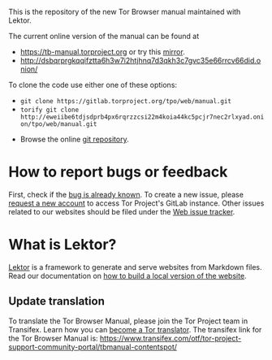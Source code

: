 This is the repository of the new Tor Browser manual maintained with Lektor.

The current online version of the manual can be found at
 - https://tb-manual.torproject.org or try this [mirror](https://oniondocs.gitlab.io/tbmanual/).
 - http://dsbqrprgkqqifztta6h3w7i2htjhnq7d3qkh3c7gvc35e66rrcv66did.onion/

To clone the code use either one of these options:

  - `git clone https://gitlab.torproject.org/tpo/web/manual.git`
  - `torify git clone http://eweiibe6tdjsdprb4px6rqrzzcsi22m4koia44kc5pcjr7nec2rlxyad.onion/tpo/web/manual.git`

* Browse the online [git repository](https://gitlab.torproject.org/tpo/web/manual).

How to report bugs or feedback
==============================

First, check if the [bug is already known](https://gitlab.torproject.org/tpo/web/manual/-/issues). To create a new issue, please [request a new account](https://gitlab.onionize.space/) to access Tor Project's GitLab instance. Other issues related to our websites should be filed under the [Web issue tracker](https://gitlab.torproject.org/groups/tpo/web/-/issues).

What is Lektor?
===============

[Lektor](https://www.getlektor.com) is a framework to generate and serve
websites from Markdown files. Read our documentation on [how to build a local version of the website](https://gitlab.torproject.org/tpo/web/wiki/-/wikis/Compiling-a-local-version-of-the-website).

Update translation
------------------

To translate the Tor Browser Manual, please join the Tor Project team in Transifex. Learn how you can [become a Tor translator](https://community.torproject.org/localization/becoming-tor-translator/).
The transifex link for the Tor Browser Manual is: https://www.transifex.com/otf/tor-project-support-community-portal/tbmanual-contentspot/
